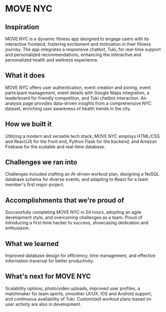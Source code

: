 # MOVE NYC

## Inspiration
MOVE NYC is a dynamic fitness app designed to engage users with its interactive frontend, fostering excitement and motivation in their fitness journey. The app integrates a responsive chatbot, Tuki, for real-time support and personalized recommendations, enhancing the interactive and personalized health and wellness experience.

## What it does
MOVE NYC offers user authentication, event creation and joining, event participant management, event details with Google Maps integration, a leaderboard for friendly competition, and Tuki chatbot interaction. An analysis page provides data-driven insights from a comprehensive NYC dataset, enriching user awareness of health trends in the city.

## How we built it
Utilizing a modern and versatile tech stack, MOVE NYC employs HTML/CSS and React/JS for the front end, Python Flask for the backend, and Amazon Firebase for the scalable and real-time database.

## Challenges we ran into
Challenges included crafting an AI-driven workout plan, designing a NoSQL database schema for diverse events, and adapting to React for a team member's first major project.

## Accomplishments that we're proud of
Successfully completing MOVE NYC in 24 hours, adopting an agile development style, and overcoming challenges as a team. Proud of introducing a first-time hacker to success, showcasing dedication and enthusiasm.

## What we learned
Improved database design for efficiency, time management, and effective information traversal for better productivity.

## What's next for MOVE NYC
Scalability options, photo/video uploads, improved user profiles, a matchmaker for team sports, smoother UI/UX, IOS and Android support, and continuous availability of Tuki. Customized workout plans based on user activity are also in development.
